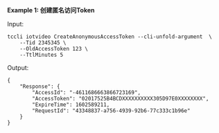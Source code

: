 **Example 1: 创建匿名访问Token**



Input: 

```
tccli iotvideo CreateAnonymousAccessToken --cli-unfold-argument  \
    --Tid 2345345 \
    --OldAccessToken 123 \
    --TtlMinutes 5
```

Output: 
```
{
    "Response": {
        "AccessId": "-4611686663866723169",
        "AccessToken": "02017525B4BCDXXXXXXXXXX305D97E0XXXXXXXX",
        "ExpireTime": 1602589211,
        "RequestId": "43348837-a756-4939-92b6-77c333c1b96e"
    }
}
```


